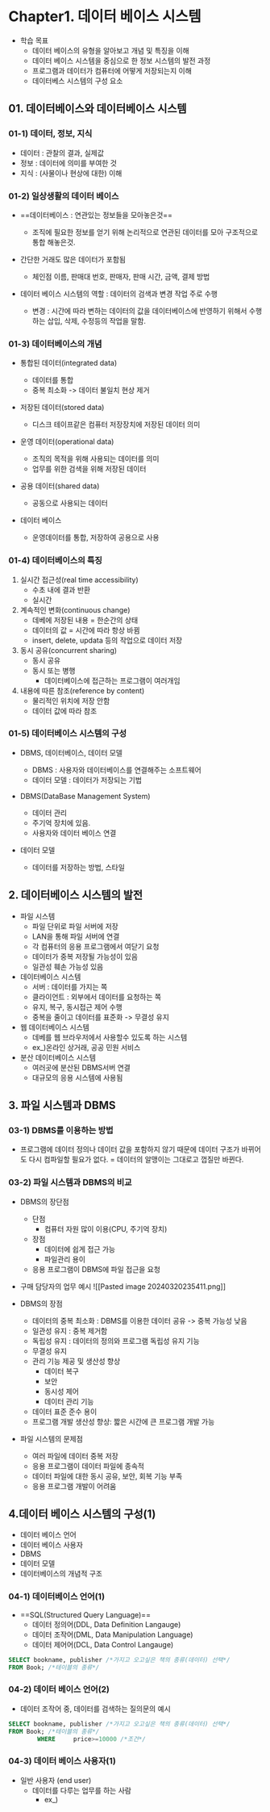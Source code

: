 # Chapter1. 데이터 베이스 시스템
- 학습 목표
	- 데이터 베이스의 유형을 알아보고 개념 및 특징을 이해
	- 데이터 베이스 시스템을 중심으로 한 정보 시스템의 발전 과정
	- 프로그램과 데이터가 컴퓨터에 어떻게 저장되는지 이해
	- 데이터베스 시스템의 구성 요소

## 01. 데이터베이스와 데이터베이스 시스템
### 01-1) 데이터, 정보, 지식
- 데이터 : 관찰의 결과, 실제값
- 정보 : 데이터에 의미를 부여한 것
- 지식 : (사물이나 현상에 대한) 이해

### 01-2) 일상생활의 데이터 베이스
- ==데이터베이스 : 연관있는 정보들을 모아놓은것==
	- 조직에 필요한 정보를 얻기 위해 논리적으로 연관된 데이터를 모아 구조적으로 통합 해놓은것.

- 간단한 거래도 많은 데이터가 포함됨
	- 체인점 이름, 판매대 번호, 판매자, 판매 시간, 금액, 결제 방법

- 데이터 베이스 시스템의 역할 : 데이터의 검색과 변경 작업 주로 수행
	- 변경 : 시간에 따라 변하는 데이터의 값을 데이터베이스에 반영하기 위해서 수행하는
	  삽입, 삭제, 수정등의 작업을 말함.

### 01-3) 데이터베이스의 개념
- 통합된 데이터(integrated data)
	- 데이터를 통합
	- 중복 최소화 -> 데이터 불일치 현상 제거
- 저장된 데이터(stored data)
	- 디스크 테이프같은 컴퓨터 저장장치에 저장된 데이터 의미
- 운영 데이터(operational data)
	- 조직의 목적을 위해 사용되는 데이터를 의미
	- 업무를 위한 검색을 위해 저장된 데이터
- 공용 데이터(shared data)
	- 공동으로 사용되는 데이터

- 데이터 베이스
	- 운영데이터를  통합, 저장하여 공용으로 사용

### 01-4) 데이터베이스의 특징
1. 실시간 접근성(real time accessibility)
	- 수초 내에 결과 반환
	- 실시간
2. 계속적인 변화(continuous change)
	- 데베에 저장된 내용 = 한순간의 상태
	- 데이터의 값 = 시간에 따라 항상 바뀜
	- insert, delete, updata 등의 작업으로 데이터 저장
3. 동시 공유(concurrent sharing)
	- 동시 공유
	- 동시 또는 병행
		- 데이터베이스에 접근하는 프로그램이 여러개임
4. 내용에 따른 참조(reference by content)
	- 물리적인 위치에 저장 안함
	- 데이터 값에 따라 참조

### 01-5) 데이터베이스 시스템의 구성
- DBMS, 데이터베이스, 데이터 모델
	- DBMS : 사용자와 데이터베이스를  연결해주는 소프트웨어
	- 데이터 모델 : 데이터가 저장되는 기법

- DBMS(DataBase Management System)
	- 데이터 관리
	- 주기억 장치에 있음.
	- 사용자와 데이터 베이스 연결
- 데이터 모델
	- 데이터를 저장하는 방법, 스타일
## 2. 데이터베이스 시스템의 발전

- 파일 시스템
	- 파일 단위로 파일 서버에 저장
	- LAN을 통해 파일 서버에 연결
	- 각 컴퓨터의 응용 프로그램에서 여닫기 요청
	- 데이터가 중복 저장될 가능성이 있음
	- 일관성 훼손 가능성 있음
- 데이터베이스 시스템
	- 서버 : 데이터를 가지는 쪽
	- 클라이언트 : 외부에서 데이터를 요청하는 쪽 
	- 유지, 복구, 동시접근 제어 수행
	- 중복을 줄이고 데이터를 표준화 -> 무결성 유지
- 웹 데이터베이스 시스템
	- 데베를 웹 브라우저에서 사용할수 있도록 하는 시스템
	- ex_)온라인 상거래, 공공 민원 서비스
- 분산 데이터베이스 시스템
	- 여러곳에 분산된 DBMS서버 연결
	- 대규모의 응용 시스템에 사용됨

## 3. 파일 시스템과 DBMS
### 03-1) DBMS를 이용하는 방법
- 프로그램에 데이터 정의나 데이터 값을 포함하지 않기 때문에 데이터 구조가 바뀌어도 다시 컴파일할 필요가 없다. = 데이터의 알맹이는 그대로고 껍질만 바뀐다.

### 03-2) 파일 시스템과 DBMS의 비교
- DBMS의 장단점
	- 단점
		- 컴퓨터 자원 많이 이용(CPU, 주기억 장치)
	- 장점
		- 데이터에 쉽게 접근 가능
		- 파일관리 용이
	- 응용 프로그램이 DBMS에 파일 접근을 요청

- 구매 담당자의 업무 예시
![[Pasted image 20240320235411.png]]

- DBMS의 장점
	- 데이터의 중복 최소화 : DBMS를 이용한 데이터 공유 -> 중복 가능성 낮음
	- 일관성 유지 : 중복 제거함
	- 독립성 유지 : 데이터의 정의와 프로그램 독립성 유지 기능
	- 무결성 유지 
	- 관리 기능 제공 및 생산성 향상
		- 데이터 복구
		- 보안
		- 동시성 제어
		- 데이터 관리 기능 
	- 데이터 표준 준수 용이
	- 프로그램 개발 생산성 향상: 짧은 시간에 큰 프로그램 개발 가능

- 파일 시스템의 문제점
	- 여러 파일에 데이터 중복 저장
	- 응용 프로그램이 데이터 파일에 종속적
	- 데이터 파일에 대한 동시 공유, 보안, 회복 기능 부족
	- 응용 프로그램 개발이 어려움

## 4.데이터 베이스 시스템의 구성(1)
- 데이터 베이스 언어
- 데이터 베이스 사용자
- DBMS
- 데이터 모델
- 데이터베이스의 개념적 구조

### 04-1) 데이터베이스 언어(1)
- ==SQL(Structured Query Language)==
	- 데이터 정의어(DDL, Data Definition Langauge)
	- 데이터 조작어(DML, Data Manipulation Language)
	- 데이터 제어어(DCL, Data Control Langauge)
```SQL
SELECT bookname, publisher /*가지고 오고싶은 책의 종류(데이터) 선택*/
FROM Book; /*테이블의 종류*/
```

### 04-2) 데이터 베이스 언어(2)
- 데이터 조작어 중, 데이터를 검색하는 질의문의 예시
```SQL
SELECT bookname, publisher /*가지고 오고싶은 책의 종류(데이터) 선택*/
FROM Book; /*테이블의 종류*/
		WHERE     price>=10000 /*조건*/
```

### 04-3) 데이터 베이스 사용자(1)
- 일반 사용자 (end user)
	- 데이터를 다루는 업무를 하는 사람
		- ex_)